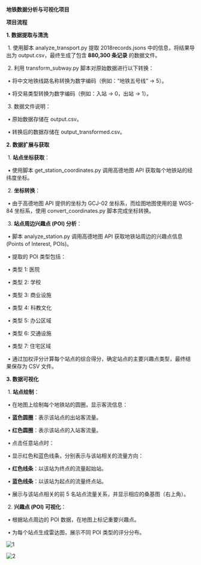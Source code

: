 **地铁数据分析与可视化项目**



**项目流程**



**1. 数据提取与清洗**

​	1.	使用脚本 analyze_transport.py 提取 2018records.jsons 中的信息，将结果导出为 output.csv，最终生成了包含 **880,300 条记录** 的数据文件。

​	2.	利用 transform_subway.py 脚本对原始数据进行以下转换：

​	•	将中文地铁线路名称转换为数字编码（例如：“地铁五号线” -> 5）。

​	•	将交易类型转换为数字编码（例如：入站 -> 0，出站 -> 1）。

​	3.	数据文件说明：

​	•	原始数据存储在 output.csv。

​	•	转换后的数据存储在 output_transformed.csv。



**2. 数据扩展与获取**

​	1.	**站点坐标获取**：

​	•	使用脚本 get_station_coordinates.py 调用高德地图 API 获取每个地铁站的经纬度坐标。

​	2.	**坐标转换**：

​	•	由于高德地图 API 提供的坐标为 GCJ-02 坐标系，而绘图地图使用的是 WGS-84 坐标系，使用 convert_coordinates.py 脚本完成坐标转换。

​	3.	**站点周边兴趣点 (POI) 分析**：

​	•	脚本 analyze_station.py 调用高德地图 API 获取地铁站周边的兴趣点信息 (Points of Interest, POIs)。

​	•	提取的 POI 类型包括：

​	•	类型 1: 医院

​	•	类型 2: 学校

​	•	类型 3: 商业设施

​	•	类型 4: 科教文化

​	•	类型 5: 办公区域

​	•	类型 6: 交通设施

​	•	类型 7: 住宅区域

​	•	通过加权评分计算每个站点的综合得分，确定站点的主要兴趣点类型，最终结果保存为 CSV 文件。



**3. 数据可视化**

​	1.	**站点绘制**：

​	•	在地图上绘制每个地铁站的圆圈，显示客流信息：

​	•	**蓝色圆圈**：表示该站点的出站客流量。

​	•	**红色圆圈**：表示该站点的入站客流量。

​	•	点击任意站点时：

​	•	显示红色和蓝色线条，分别表示与该站相关的流量方向：

​	•	**红色线条**：以该站为终点的流量起始站。

​	•	**蓝色线条**：以该站为起点的流量终点站。

​	•	展示与该站点相关的前 5 名站点流量关系，并显示相应的桑基图（右上角）。

​	2.	**兴趣点 (POI) 可视化**：

​	•	根据站点周边的 POI 数据，在地图上标记重要兴趣点。

​	•	为每个站点生成雷达图，展示不同 POI 类型的评分分布。



![1](img/1.png)

![2](img/2.png)
